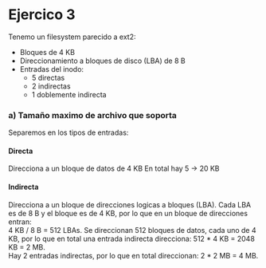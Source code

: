 # Ejercico 3
Tenemo un filesystem parecido a ext2:
- Bloques de 4 KB
- Direccionamiento a bloques de disco (LBA) de 8 B
- Entradas del inodo:
    - 5 directas
    - 2 indirectas
    - 1 doblemente indirecta

### a) Tamaño maximo de archivo que soporta
Separemos en los tipos de entradas:
#### Directa
Direcciona a un bloque de datos de 4 KB
En total hay 5 -> 20 KB
#### Indirecta
Direcciona a un bloque de direcciones logicas a bloques (LBA). Cada LBA es de 8 B y el bloque es de 4 KB, por lo que en un bloque de direcciones entran:  
4 KB / 8 B = 512 LBAs.
Se direccionan 512 bloques de datos, cada uno de 4 KB, por lo que en total una entrada indirecta direcciona:
512 * 4 KB = 2048 KB = 2 MB.  
Hay 2 entradas indirectas, por lo que en total direccionan:
2 * 2 MB = 4 MB.